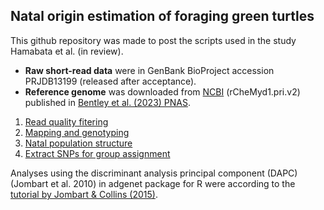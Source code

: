 ##  Natal origin estimation of foraging green turtles

This github repository was made to post the scripts used in the study Hamabata et al. (in review).



- **Raw short-read data** were in GenBank BioProject accession PRJDB13199 (released after acceptance).
- **Reference genome** was downloaded from [NCBI](https://www.ncbi.nlm.nih.gov/assembly/GCF_015237465.2#/st) (rCheMyd1.pri.v2) published in [Bentley et al. (2023) PNAS](https://doi.org/10.1073/pnas.2201076120).



1. [Read quality fitering](https://github.com/tmkhmbt/foraging_turtle_group_assignment/blob/main/read_quality_filtering.md)
2. [Mapping and genotyping](https://github.com/tmkhmbt/foraging_turtle_group_assignment/blob/main/mapping_to_genotyping.md)
3. [Natal population structure](https://github.com/tmkhmbt/foraging_turtle_analysis_with_SNPs/blob/main/population_structure.md)
4. [Extract SNPs for group assignment](https://github.com/tmkhmbt/foraging_turtle_analysis_with_SNPs/blob/main/extract_SNPs_for_group_assignment.md)

Analyses using the discriminant analysis principal component (DAPC) (Jombart et al. 2010) in adgenet package for R were according to the [tutorial by Jombart & Collins (2015)](https://adegenet.r-forge.r-project.org/files/tutorial-dapc.pdf).
